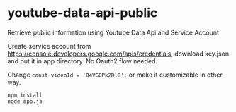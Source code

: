 # youtube-data-api-public
Retrieve public information using Youtube Data Api and Service Account

Create service account from https://console.developers.google.com/apis/credentials, download key.json and put it in app directory.
No Oauth2 flow needed.

Change `const videoId = 'Q4VGQPk2Dl8';` or make it customizable in other way.

```
npm install
node app.js
```
